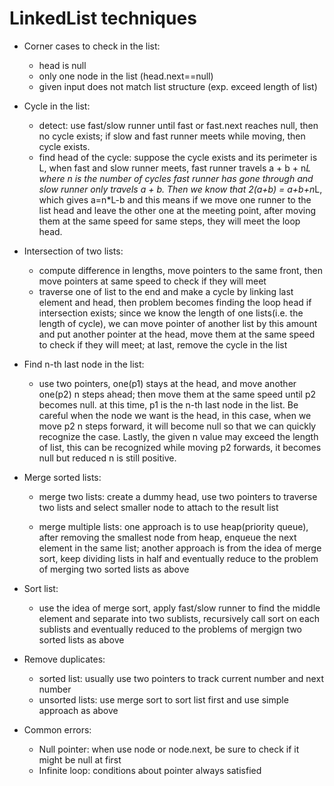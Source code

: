 # LinkedList techniques

+ Corner cases to check in the list:
  - head is null
  - only one node in the list (head.next==null)
  - given input does not match list structure (exp. exceed length of list)

+ Cycle in the list:
  - detect: use fast/slow runner until fast or fast.next reaches null, then no cycle exists; if slow and fast runner meets while moving, then cycle exists.
  - find head of the cycle: suppose the cycle exists and its perimeter is L, when fast and slow runner meets, fast runner travels a + b + n*L where n is the number of cycles fast runner has gone through and slow runner only travels a + b. Then we know that 2(a+b) = a+b+n*L, which gives a=n*L-b and this means if we move one runner to the list head and leave the other one at the meeting point, after moving them at the same speed for same steps, they will meet the loop head. 

+ Intersection of two lists:
  - compute difference in lengths, move pointers to the same front, then move pointers at same speed to check if they will meet
  - traverse one of list to the end and make a cycle by linking last element and head, then problem becomes finding the loop head if intersection exists; since we know the length of one lists(i.e. the length of cycle), we can move pointer of another list by this amount and put another pointer at the head, move them at the same speed to check if they will meet; at last, remove the cycle in the list

+ Find n-th last node in the list:
  - use two pointers, one(p1) stays at the head, and move another one(p2) n steps ahead; then move them at the same speed until p2 becomes null. at this time, p1 is the n-th last node in the list. Be careful when the node we want is the head, in this case, when we move p2 n steps forward, it will become null so that we can quickly recognize the case. Lastly, the given n value may exceed the length of list, this can be recognized while moving p2 forwards, it becomes null but reduced n is still positive. 

+ Merge sorted lists:
  - merge two lists: create a dummy head, use two pointers to traverse two lists and select smaller node to attach to the result list

  - merge multiple lists: one approach is to use heap(priority queue), after removing the smallest node from heap, enqueue the next element in the same list; another approach is from the idea of merge sort, keep dividing lists in half and eventually reduce to the problem of merging two sorted lists as above

+ Sort list:
  - use the idea of merge sort, apply fast/slow runner to find the middle element and separate into two sublists, recursively call sort on each sublists and eventually reduced to the problems of mergign two sorted lists as above

+ Remove duplicates:
  - sorted list: usually use two pointers to track current number and next number
  - unsorted lists: use merge sort to sort list first and use simple approach as above

+ Common errors:
  - Null pointer: when use node or node.next, be sure to check if it might be null at first
  - Infinite loop: conditions about pointer always satisfied